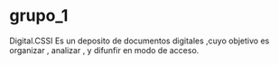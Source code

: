 # grupo_1
Digital.CSSI Es un deposito de documentos digitales ,cuyo objetivo es organizar , analizar , y difunfir en modo de acceso.
